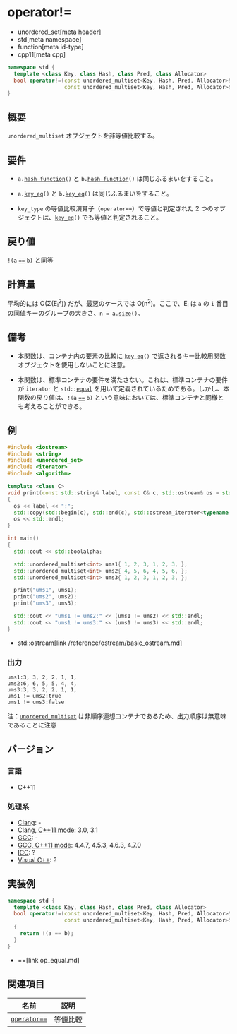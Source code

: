 # operator!=
* unordered_set[meta header]
* std[meta namespace]
* function[meta id-type]
* cpp11[meta cpp]

```cpp
namespace std {
  template <class Key, class Hash, class Pred, class Allocator>
  bool operator!=(const unordered_multiset<Key, Hash, Pred, Allocator>& a,
                  const unordered_multiset<Key, Hash, Pred, Allocator>& b);
}
```

## 概要
`unordered_multiset` オブジェクトを非等値比較する。


## 要件
- `a.`[`hash_function`](hash_function.md)`()` と `b.`[`hash_function`](hash_function.md)`()` は同じふるまいをすること。

- `a.`[`key_eq`](key_eq.md)`()` と `b.`[`key_eq`](key_eq.md)`()` は同じふるまいをすること。

- `key_type` の等値比較演算子（`operator==`）で等値と判定された 2 つのオブジェクトは、[`key_eq`](key_eq.md)`()` でも等値と判定されること。


## 戻り値
`!(a` [`==`](op_equal.md) `b)` と同等


## 計算量
平均的には O(Σ(E<sub>i</sub><sup>2</sup>)) だが、最悪のケースでは O(n<sup>2</sup>)。ここで、E<sub>i</sub> は `a` の `i` 番目の同値キーのグループの大きさ、`n = a.`[`size`](size.md)`()`。


## 備考
- 本関数は、コンテナ内の要素の比較に [`key_eq`](key_eq.md)`()` で返されるキー比較用関数オブジェクトを使用しないことに注意。

- 本関数は、標準コンテナの要件を満たさない。これは、標準コンテナの要件が `iterator` と `std::`[`equal`](/reference/algorithm/equal.md) を用いて定義されているためである。しかし、本関数の戻り値は、`!(a` [`==`](op_equal.md) `b)` という意味においては、標準コンテナと同様とも考えることができる。


## 例
```cpp example
#include <iostream>
#include <string>
#include <unordered_set>
#include <iterator>
#include <algorithm>

template <class C>
void print(const std::string& label, const C& c, std::ostream& os = std::cout)
{
  os << label << ":";
  std::copy(std::begin(c), std::end(c), std::ostream_iterator<typename C::value_type>(os, ", "));
  os << std::endl;
}

int main()
{
  std::cout << std::boolalpha;

  std::unordered_multiset<int> ums1{ 1, 2, 3, 1, 2, 3, };
  std::unordered_multiset<int> ums2{ 4, 5, 6, 4, 5, 6, };
  std::unordered_multiset<int> ums3{ 1, 2, 3, 1, 2, 3, };

  print("ums1", ums1);
  print("ums2", ums2);
  print("ums3", ums3);

  std::cout << "ums1 != ums2:" << (ums1 != ums2) << std::endl;
  std::cout << "ums1 != ums3:" << (ums1 != ums3) << std::endl;
}
```
* std::ostream[link /reference/ostream/basic_ostream.md]

### 出力
```
ums1:3, 3, 2, 2, 1, 1,
ums2:6, 6, 5, 5, 4, 4,
ums3:3, 3, 2, 2, 1, 1,
ums1 != ums2:true
ums1 != ums3:false
```

注：[`unordered_multiset`](/reference/unordered_set/unordered_multiset.md) は非順序連想コンテナであるため、出力順序は無意味であることに注意


## バージョン
### 言語
- C++11

### 処理系
- [Clang](/implementation.md#clang): -
- [Clang, C++11 mode](/implementation.md#clang): 3.0, 3.1
- [GCC](/implementation.md#gcc): -
- [GCC, C++11 mode](/implementation.md#gcc): 4.4.7, 4.5.3, 4.6.3, 4.7.0
- [ICC](/implementation.md#icc): ?
- [Visual C++](/implementation.md#visual_cpp): ?


## 実装例
```cpp
namespace std {
  template <class Key, class Hash, class Pred, class Allocator>
  bool operator!=(const unordered_multiset<Key, Hash, Pred, Allocator>& a,
                  const unordered_multiset<Key, Hash, Pred, Allocator>& b)
  {
    return !(a == b);
  }
}
```
* ==[link op_equal.md]

## 関連項目


| 名前 | 説明 |
|----------------------------------------------------------------------------------------------------------------------------------------------------|------------|
| [`operator==`](op_equal.md) |等値比較 |

